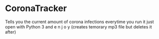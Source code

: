 # CoronaTracker
Tells you the current amount of corona infections everytime you run it just open with Python 3 and e n j o y
(creates temorary mp3 file but deletes it after)
